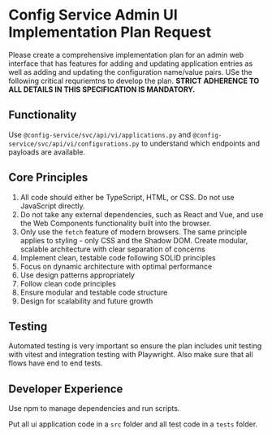 # Config Service Admin UI Implementation Plan Request

Please create a comprehensive implementation plan for an admin web interface that has features for adding and updating application entries as well as adding and updating the configuration name/value pairs. USe the following critical requriemtns to develop the plan. **STRICT ADHERENCE TO ALL DETAILS IN THIS SPECIFICATION IS MANDATORY.**

## Functionality
Use `@config-service/svc/api/vi/applications.py` and `@config-service/svc/api/vi/configurations.py` to understand which endpoints and payloads are available.

## Core Principles
1. All code should either be TypeScript, HTML, or CSS. Do not use JavaScript directly.
2. Do not take any external dependencies, such as React and Vue, and use the Web Components functionality built into the browser. 
3. Only use the `fetch` feature of modern browsers. The same principle applies to styling - only CSS and the Shadow DOM. 
Create modular, scalable architecture with clear separation of concerns
4. Implement clean, testable code following SOLID principles
5. Focus on dynamic architecture with optimal performance
6. Use design patterns appropriately
7. Follow clean code principles
8. Ensure modular and testable code structure
9. Design for scalability and future growth

## Testing
Automated testing is very important so ensure the plan includes unit testing with vitest and integration testing with Playwright. Also make sure that all flows have end to end tests.

## Developer Experience
Use npm to manage dependencies and run scripts.

Put all ui application code in a `src` folder and all test code in a `tests` folder.

